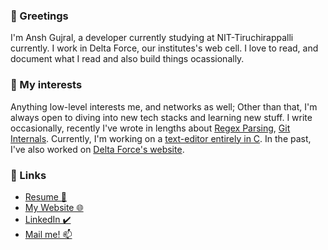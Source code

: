 ### 👋 Greetings 
I'm Ansh Gujral, a developer currently studying at NIT-Tiruchirappalli currently.
I work in Delta Force, our institutes's web cell. I love to read, and document what I read and also build things ocassionally. 

### 🤝 My interests
Anything low-level interests me, and networks as well; Other than that, I'm always open to diving into new tech stacks and learning new stuff. I write occasionally, recently I've wrote in lengths about [Regex Parsing](https://www.libraryofbabel.xyz/publications/sew-dec-7), [Git Internals](https://delta.nitt.edu/blogs/git-forklore-part-1). Currently, I'm working on a [text-editor entirely in C](https://github.com/laxpsy/kilo). In the past, I've also worked on [Delta Force's website](https://delta.nitt.edu/). 

### 🔗 Links
- [Resume 📰](https://drive.google.com/file/d/1I_H1pEoT_igTbFiBAUDr9lQ3KkMZZZQW/view)
- [My Website 🌐](https://www.libraryofbabel.xyz/)
- [LinkedIn ✔️](https://www.linkedin.com/in/ansh-gujral-9b2a7a23b/)  
- [Mail me! 📫](mailto:gujralanshg@gmail.com)
<!--
**laxpsy/laxpsy** is a ✨ _special_ ✨ repository because its `README.md` (this file) appears on your GitHub profile.

Here are some ideas to get you started:

- 🔭 I’m currently working on ...
- 🌱 I’m currently learning ...
- 👯 I’m looking to collaborate on ...
- 🤔 I’m looking for help with ...
- 💬 Ask me about ...
- 📫 How to reach me: ...
- 😄 Pronouns: ...
- ⚡ Fun fact: ...
-->
